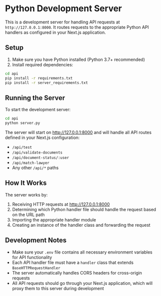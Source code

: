 # Python Development Server

This is a development server for handling API requests at `http://127.0.0.1:8000`. It routes requests to the appropriate Python API handlers as configured in your Next.js application.

## Setup

1. Make sure you have Python installed (Python 3.7+ recommended)
2. Install required dependencies:

```bash
cd api
pip install -r requirements.txt
pip install -r server_requirements.txt
```

## Running the Server

To start the development server:

```bash
cd api
python server.py
```

The server will start on http://127.0.0.1:8000 and will handle all API routes defined in your Next.js configuration:

- `/api/test`
- `/api/validate-documents`
- `/api/document-status/:user`
- `/api/match-lawyer`
- Any other `/api/*` paths

## How It Works

The server works by:

1. Receiving HTTP requests at http://127.0.0.1:8000
2. Determining which Python handler file should handle the request based on the URL path
3. Importing the appropriate handler module
4. Creating an instance of the handler class and forwarding the request

## Development Notes

- Make sure your `.env` file contains all necessary environment variables for API functionality
- Each API handler file must have a `handler` class that extends `BaseHTTPRequestHandler`
- The server automatically handles CORS headers for cross-origin requests
- All API requests should go through your Next.js application, which will proxy them to this server during development

